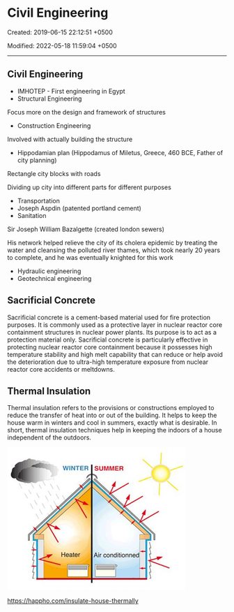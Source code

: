# Civil Engineering

Created: 2019-06-15 22:12:51 +0500

Modified: 2022-05-18 11:59:04 +0500

---

## Civil Engineering

- IMHOTEP - First engineering in Egypt
- Structural Engineering

Focus more on the design and framework of structures

- Construction Engineering

Involved with actually building the structure

- Hippodamian plan (Hippodamus of Miletus, Greece, 460 BCE, Father of city planning)

Rectangle city blocks with roads

Dividing up city into different parts for different purposes

- Transportation
- Joseph Aspdin (patented portland cement)
- Sanitation

Sir Joseph William Bazalgette (created london sewers)

His network helped relieve the city of its cholera epidemic by treating the water and cleansing the polluted river thames, which took nearly 20 years to complete, and he was eventually knighted for this work

- Hydraulic engineering
- Geotechnical engineering

## Sacrificial Concrete

Sacrificial concrete is a cement-based material used for fire protection purposes. It is commonly used as a protective layer in nuclear reactor core containment structures in nuclear power plants. Its purpose is to act as a protection material only. Sacrificial concrete is particularly effective in protecting nuclear reactor core containment because it possesses high temperature stability and high melt capability that can reduce or help avoid the deterioration due to ultra-high temperature exposure from nuclear reactor core accidents or meltdowns.

## Thermal Insulation

Thermal insulation refers to the provisions or constructions employed to reduce the transfer of heat into or out of the building. It helps to keep the house warm in winters and cool in summers, exactly what is desirable. In short, thermal insulation techniques help in keeping the indoors of a house independent of the outdoors.

![image](media/Civil-Engineering-image1.jpg)

<https://happho.com/insulate-house-thermally>
